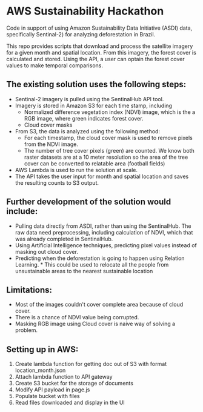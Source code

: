 # AWS Sustainability Hackathon

Code in support of using Amazon Sustainability Data Initiative (ASDI) data, specifically Sentinal-2) for analyzing deforestation in Brazil.

This repo provides scripts that download and process the satellite imagery for a given month and spatial location. From this imagery, the forest cover is calculated and stored. Using the API, a user can optain the forest cover values to make temporal comparisons.

## The existing solution uses the following steps:

*   Sentinal-2 imagery is pulled using the SentinalHub API tool.
*   Imagery is stored in Amazon S3 for each time stamp, including
    *    Normalized difference vegetation index (NDVI) image, which is the a RGB image, where green indicates forest cover. 
    *   Cloud cover masks
*   From S3, the data is analyzed using the following method:
    *   For each timestamp, the cloud cover mask is used to remove pixels from the NDVI image.
    *   The number of tree cover pixels (green) are counted. We know both raster datasets are at a 10 meter resolution so the area of the tree cover can be converted to relatable area (football fields)
*   AWS Lambda is used to run the solution at scale.
*   The API takes the user input for month and spatial location and saves the resulting counts to S3 output.

## Further development of the solution would include:

*   Pulling data directly from ASDI, rather than using the SentinalHub. The raw data need preprocessing, including calculation of NDVI, which that was already completed in SentinalHub.
*    Using Artificial Intelligence techniques, predicting pixel values instead of masking out cloud cover.
*    Predicting when the deforestation is going to happen using Relation Learning.
    *   This could be used to relocate all the people from unsustainable areas to the nearest sustainable location



## Limitations:

*   Most of the images couldn't cover complete area because of cloud cover.
*   There is a chance of  NDVI value being corrupted.
*   Masking RGB image using Cloud cover is naive way of solving a problem.

## Setting up in AWS:
1. Create lambda function for getting doc out of S3 with format location_month.json
2. Attach lambda function to API gateway
3. Create S3 bucket for the storage of documents
4. Modify API payload in page.js
5. Populate bucket with files
6. Read files downloaded and display in the UI